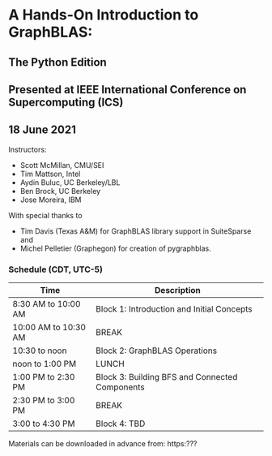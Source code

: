 # A Hands-On Introduction to GraphBLAS:
## The Python Edition

## Presented at IEEE International Conference on Supercomputing (ICS)

## 18 June 2021

Instructors:
- Scott McMillan, CMU/SEI
- Tim Mattson, Intel
- Aydin Buluc, UC Berkeley/LBL
- Ben Brock, UC Berkeley
- Jose Moreira, IBM

With special thanks to 
- Tim Davis (Texas A&M) for GraphBLAS library support in SuiteSparse and 
- Michel Pelletier (Graphegon) for creation of pygraphblas.

### Schedule (CDT, UTC-5)

| Time                   | Description             |
| ---------------------- | ----------------------- |
| 8:30 AM to 10:00 AM    | Block 1: Introduction and Initial Concepts |
| 10:00 AM to 10:30 AM   | BREAK |
| 10:30 to noon          | Block 2: GraphBLAS Operations |
| noon to 1:00 PM        | LUNCH |
| 1:00 PM to 2:30 PM     | Block 3: Building BFS and Connected Components |
| 2:30 PM to 3:00 PM     | BREAK |
| 3:00 to 4:30 PM        | Block 4: TBD |

Materials can be downloaded in advance from: https:???